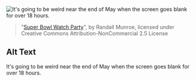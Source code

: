 ![It's going to be weird near the end of May when the screen goes blank for over 18 hours.](https://imgs.xkcd.com/comics/super_bowl_watch_party.png)
> "[Super Bowl Watch Party](https://xkcd.com/1951/)", by Randall Munroe, licensed under Creative Commons Attribution-NonCommercial 2.5 License

## Alt Text
It's going to be weird near the end of May when the screen goes blank for over 18 hours.
